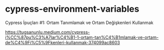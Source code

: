 # cypress-environment-variables

Cypress İpuçları #1: Ortam Tanımlamak ve Ortam Değişkenleri Kullanmak

https://tugsanunlu.medium.com/cypress-i%CC%87pu%C3%A7lar%C4%B1-1-ortam-tan%C4%B1mlamak-ve-ortam-de%C4%9Fi%C5%9Fkenleri-kullanmak-374099ac8603
